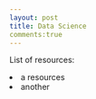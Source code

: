 ```yaml
---
layout: post
title: Data Science
comments:true
---
```

List of resources:
<li> a resources
<li> another
